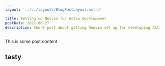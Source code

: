 ```yaml
---
layout: '../../layouts/BlogPostLayout.astro'

title: Setting up Neovim for Astro development
postDate: 2022-06-27
description: Short post about getting Neovim set up for developing Astro sites
---
```


This is some post content

## tasty
